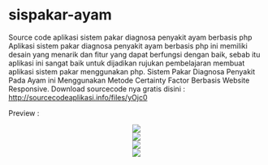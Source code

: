 # sispakar-ayam
Source code aplikasi sistem pakar diagnosa penyakit ayam berbasis php
Aplikasi sistem pakar diagnosa penyakit ayam berbasis php ini memiliki desain yang menarik dan fitur yang dapat berfungsi dengan baik, sebab itu aplikasi ini sangat baik untuk dijadikan rujukan pembelajaran membuat aplikasi sistem pakar menggunakan php. Sistem Pakar Diagnosa Penyakit Pada Ayam ini Menggunakan Metode Certainty Factor Berbasis Website Responsive.
Download sourcecode nya gratis disini : http://sourcecodeaplikasi.info/files/yOjc0

Preview :<br>
<center><img src="https://sourcecodeaplikasi.info/wp-content/uploads/2020/09/app-sistem-pakar-penyakit-ayam-berbasis-web-1-300x146.png"><br>
<img src="https://sourcecodeaplikasi.info/wp-content/uploads/2020/09/app-sistem-pakar-penyakit-ayam-berbasis-web-2-300x146.png"><br>
<img src="https://sourcecodeaplikasi.info/wp-content/uploads/2020/09/app-sistem-pakar-penyakit-ayam-berbasis-web-3-300x146.png"><br>
<img src="https://sourcecodeaplikasi.info/wp-content/uploads/2020/09/app-sistem-pakar-penyakit-ayam-berbasis-web-4-300x146.png"></center>
